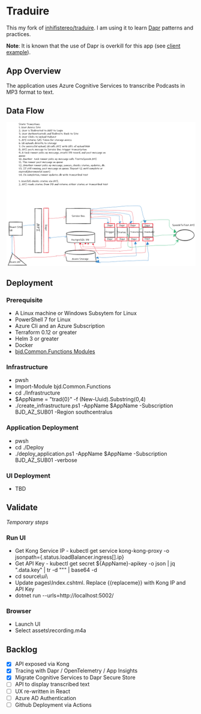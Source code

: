 # Traduire
This my fork of [inhifistereo/traduire](https://github.com/inhifistereo/traduire).  I am using it to learn [Dapr](https://dapr.io) patterns and practices. 

**Note**: It is known that the use of Dapr is overkill for this app (see [client example](./sample/cognitiveservices.test)). 

## App Overview 
The application uses Azure Cognitive Services to transcribe Podcasts in MP3 format to text.

## Data Flow
![Flow](./assets/flow_diagram.png)

## Deployment
### Prerequisite
* A Linux machine or Windows Subsytem for Linux 
* PowerShell 7 for Linux
* Azure Cli and an Azure Subscription
* Terraform 0.12 or greater
* Helm 3 or greater
* Docker 
* [bjd.Common.Functions Modules](https://github.com/briandenicola/PSScripts/packages/)

### Infrastructure 
* pwsh
* Import-Module bjd.Common.Functions
* cd ./Infrastructure
* $AppName = "trad{0}" -f (New-Uuid).Substring(0,4)
* ./create_infrastructure.ps1 -AppName $AppName -Subscription BJD_AZ_SUB01 -Region southcentralus

### Application Deployment 
* pwsh
* cd ./Deploy
* ./deploy_application.ps1 -AppName $AppName -Subscription BJD_AZ_SUB01 -verbose

### UI Deployment 
* TBD

## Validate 
_Temporary steps_
### Run UI
* Get Kong Service IP - kubectl get service kong-kong-proxy -o jsonpath={.status.loadBalancer.ingress[].ip}
* Get API Key  - kubectl get secret ${AppName}-apikey -o json | jq ".data.key" | tr -d "\"" | base64 -d
* cd source\ui\
* Update pages\Index.cshtml. Replace {{replaceme}} with Kong IP and API Key
* dotnet run --urls=http://localhost:5002/

### Browser 
* Launch UI
* Select assets\recording.m4a

## Backlog 
- [X] API exposed via Kong
- [X] Tracing with Dapr / OpenTelemetry / App Insights
- [X] Migrate Cognitive Services to Dapr Secure Store
- [ ] API to display transcribed text
- [ ] UX re-written in React 
- [ ] Azure AD Authentication
- [ ] Github Deployment via Actions  
